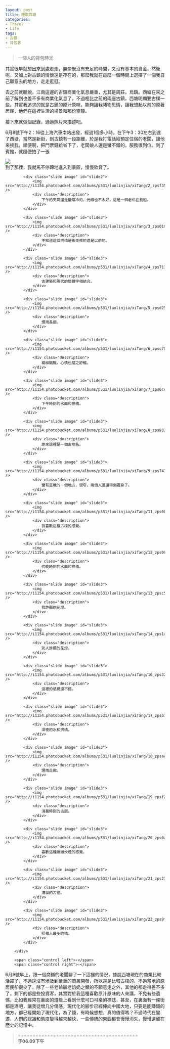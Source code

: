 ```yaml
---
layout: post
title: 煙雨西塘
categories:
- Travel
- Life
tags:
- 古鎮
- 背包客
---
```


> 一個人的背包時光  
  
其實很早就想出來到處走走，無奈既沒有充足的時間，又沒有基本的資金，然後呢，又加上對古鎮的情懷還是存在的，那麼我就在這麼一個時間上選擇了一個我自己願意去的地方，走走逛逛。  

去之前就聽說，江南這邊的古鎮商業化氣息嚴重，尤其是周莊，烏鎮。西塘在來之前了解到也差不多有商業化氣息了，不過相比之前的兩座古鎮，西塘明顯要古樸一些。其實我追求的就是古鎮的原汁原味，能夠讓我睹物思情，讓我想起以前的原著居民，他們在這裡生活的場景和那份寧靜。  

接下來就做個記錄，通過照片來描述吧。  

6月8號下午2：16從上海汽車南站出發，經過1個多小時。在下午3：30左右到達了西塘，當然是新街，到古鎮有一段距離，於是我打電話給預定住宿的老闆，讓他來接我，順便啊，把門票錢給省下了，老闆娘人還是蠻不錯的，服務很到位。到了賓館，就隨便拍了一張  

<div class="carousel" data-param-markers="off" data-param-period="3000" data-param-direction="left" data-param-effect="fade" data-role="carousel" style="height:400px;">
		<div class="slides">
			<div class="slide image" id="slide1">
	            <img src="http://i1154.photobucket.com/albums/p531/luolinjia/xiTang/1_zps08a5ad67.jpg" />
	            <div class="description">
	                到了那裡，我就馬不停蹄地進入到景區，慢慢欣賞了。
	            </div>
	        </div>

	        <div class="slide image" id="slide2">
	            <img src="http://i1154.photobucket.com/albums/p531/luolinjia/xiTang/2_zpsf3545dff.jpg" />
	            <div class="description">
	                下午的天氣還是蠻陰冷的，光線也不太好，這是一個老伯在劃船。
	            </div>
	        </div>

	        <div class="slide image" id="slide3">
	            <img src="http://i1154.photobucket.com/albums/p531/luolinjia/xiTang/3_zps019d12be.jpg" />
	            <div class="description">
	                不知道這個拱橋是後來修的還是以前的。
	            </div>
	        </div>

	        <div class="slide image" id="slide3">
	            <img src="http://i1154.photobucket.com/albums/p531/luolinjia/xiTang/4_zps71151acb.jpg" />
	            <div class="description">
	                古建築和現代的簡體字相結合。
	            </div>
	        </div>

	        <div class="slide image" id="slide3">
	            <img src="http://i1154.photobucket.com/albums/p531/luolinjia/xiTang/5_zpsd2568b79.jpg" />
	            <div class="description">
	                煙雨長廊。 
	            </div>
	        </div>

	        <div class="slide image" id="slide3">
	            <img src="http://i1154.photobucket.com/albums/p531/luolinjia/xiTang/6_zpsc7050fc3.jpg" />
	            <div class="description">
	                楊柳飄飄，心情也隨之舒暢。   
	            </div>
	        </div>

	        <div class="slide image" id="slide3">
	            <img src="http://i1154.photobucket.com/albums/p531/luolinjia/xiTang/7_zps6cc30794.jpg" />
	            <div class="description">
	                下午時刻的水面和拱橋。   
	            </div>
	        </div>

	        <div class="slide image" id="slide3">
	            <img src="http://i1154.photobucket.com/albums/p531/luolinjia/xiTang/8_zps93344df6.jpg" />
	            <div class="description">
	                原來這裡是一個古地名。  
	            </div>
	        </div>

	        <div class="slide image" id="slide3">
	            <img src="http://i1154.photobucket.com/albums/p531/luolinjia/xiTang/9_zps747df783.jpg" />
	            <div class="description">
	                蠻有意境的一個地方，很窄，兩個人過還得側著身子。 
	            </div>
	        </div>

	        <div class="slide image" id="slide3">
	            <img src="http://i1154.photobucket.com/albums/p531/luolinjia/xiTang/11_zps0b37d1f8.jpg" />
	            <div class="description">
	                我喜歡這種古樸的感覺。
	            </div>
	        </div>

	        <div class="slide image" id="slide3">
	            <img src="http://i1154.photobucket.com/albums/p531/luolinjia/xiTang/12_zps09d8fd28.jpg" />
	            <div class="description">
	                傍晚時刻的水面和拱橋。 
	            </div>
	        </div>

	        <div class="slide image" id="slide3">
	            <img src="http://i1154.photobucket.com/albums/p531/luolinjia/xiTang/13_zpsc5a504f6.jpg" />
	            <div class="description">
	                我許願的花燈。 
	            </div>
	        </div>

	        <div class="slide image" id="slide3">
	            <img src="http://i1154.photobucket.com/albums/p531/luolinjia/xiTang/14_zps1a857163.jpg" />
	            <div class="description">
	                別人許願的花燈。
	            </div>
	        </div>

	        <div class="slide image" id="slide3">
	            <img src="http://i1154.photobucket.com/albums/p531/luolinjia/xiTang/16_zps3261ed90.jpg" />
	            <div class="description">
	                這裡的感覺還不錯。  
	            </div>
	        </div>

	        <div class="slide image" id="slide3">
	            <img src="http://i1154.photobucket.com/albums/p531/luolinjia/xiTang/17_zpsb1b180ee.jpg" />
	            <div class="description">
	                深夜的水和拱橋。 
	            </div>
	        </div>

	        <div class="slide image" id="slide3">
	            <img src="http://i1154.photobucket.com/albums/p531/luolinjia/xiTang/18_zpsae95dea5.jpg" />
	            <div class="description">
	                煙雨走廊。 
	            </div>
	        </div>

	        <div class="slide image" id="slide3">
	            <img src="http://i1154.photobucket.com/albums/p531/luolinjia/xiTang/19_zpsf256f303.jpg" />
	            <div class="description">
	                清晨時刻的古鎮。  
	            </div>
	        </div>

	        <div class="slide image" id="slide3">
	            <img src="http://i1154.photobucket.com/albums/p531/luolinjia/xiTang/20_zps0a848797.jpg" />
	            <div class="description">
	                喜歡這種嫋嫋炊煙的感覺。  
	            </div>
	        </div>

	        <div class="slide image" id="slide3">
	            <img src="http://i1154.photobucket.com/albums/p531/luolinjia/xiTang/21_zps23ec4a2f.jpg" />
	            <div class="description">
	                清晨的古徑。
	            </div>
	        </div>

	        <div class="slide image" id="slide3">
	            <img src="http://i1154.photobucket.com/albums/p531/luolinjia/xiTang/22_zps9f9dcbcf.jpg" />
	            <div class="description">
	                照相人最多的橋。  
	            </div>
	        </div>

		</div>

		<span class="control left">‹</span>
	    <span class="control right">›</span>
</div>
 

6月9號早上，跟一個商鋪的老闆聊了一下這裡的情況，據說西塘現在的商業比較活躍了，不過還沒有涉及到嚴重的商業開發，所以還是比較古樸的，不過當地的原居民卻很少了，除了一些老爺爺老奶奶之類的不願意走之外，其他的都走得差不多了，剩下的都是些投資客，其實對於我這種喜歡原汁原味的人來講，不免有些遺憾，比如我經常在裏面的燈籠上看到什麼可口可樂的標誌，甚至，在裏面有一條街都是酒吧，讓我徒增几分傷感，現代化的腳步已經伸向中國大地，只要是能賺錢的地方，都已經開始了現代化，為了錢，有時候想想，真的值得嗎？不過時代在變遷，人們的認識和態度變得越來越快，一些傳統的東西都會慢慢消失，慢慢遺留在歷史的記憶中。  


> =========================================          
> __于06.09下午__     
